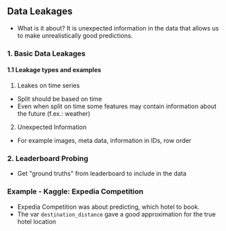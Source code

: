 ## Data Leakages

* What is it about?
It is unexpected information in the data that allows us to make unrealistically good predictions.

### 1. Basic Data Leakages

#### 1.1 Leakage types and examples

1. Leakes on time series
* Split should be based on time
* Even when split on time some features may contain information about the future (f.ex.: weather)

2. Unexpected Information
* For example images, meta data, information in IDs, row order
 

### 2. Leaderboard Probing

* Get "ground truths" from leaderboard to include in the data

### Example - Kaggle: Expedia Competition

* Expedia Competition was about predicting, which hotel to book.
* The var `destination_distance` gave a good approximation for the true hotel location